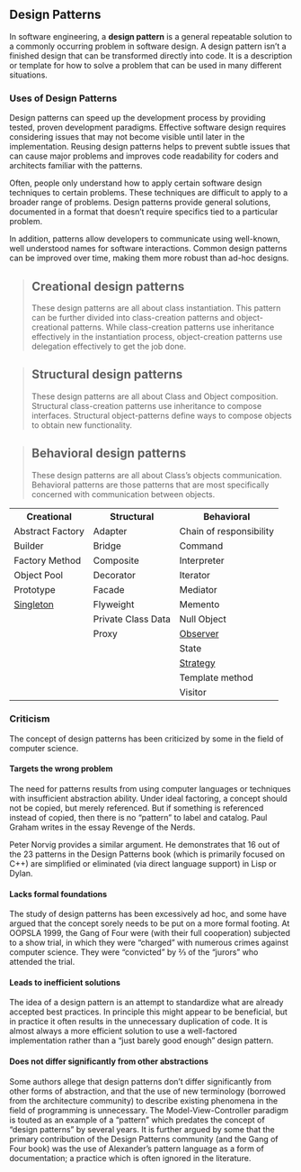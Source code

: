 <article>
        <h1>Design Patterns</h1>

<p>In software engineering, a
  <strong>design pattern</strong> is a general repeatable solution to a commonly occurring problem in software design. A design pattern isn’t a finished design that can be transformed directly into code. It is a description or template for how to solve a problem that can be used in many different situations.
</p>

<h3>Uses of Design Patterns</h3>

<p>Design patterns can speed up the development process by providing tested, proven development paradigms. Effective software design requires considering issues that may not become visible until later in the implementation. Reusing design patterns helps to prevent subtle issues that can cause major problems and improves code readability for coders and architects familiar with the patterns.</p>
<p>Often, people only understand how to apply certain software design techniques to certain problems. These techniques are difficult to apply to a broader range of problems. Design patterns provide general solutions, documented in a format that doesn’t require specifics tied to a particular problem.</p>
<p>In addition, patterns allow developers to communicate using well-known, well understood names for software interactions. Common design patterns can be improved over time, making them more robust than ad-hoc designs.</p>

><h2>Creational design patterns</h2>
>These design patterns are all about class instantiation. This pattern can be further divided into class-creation patterns and object-creational patterns. While class-creation patterns use inheritance effectively in the instantiation process, object-creation patterns use delegation effectively to get the job done.

><h2>Structural design patterns</h2>
>These design patterns are all about Class and Object composition. Structural class-creation patterns use inheritance to compose interfaces. Structural object-patterns define ways to compose objects to obtain new functionality.


><h2>Behavioral design patterns</h2>
>These design patterns are all about Class’s objects communication. Behavioral patterns are those patterns that are most specifically concerned with communication between objects.


<table>
  <tr>
    <th>Creational</th>
    <th>Structural</th>
    <th>Behavioral</th>
  </tr>
  <tr>
    <td>Abstract Factory</td>
    <td>Adapter</td>
    <td>Chain of responsibility</td>
  </tr>
  <tr>
    <td>Builder</td>
    <td>Bridge</td>
    <td>Command</td>
  </tr>
  <tr>
    <td>Factory Method</td>
    <td>Composite</td>
    <td>Interpreter</td>
  </tr>
  <tr>
    <td>Object Pool</td>
    <td>Decorator</td>
    <td>Iterator</td>
  </tr>
  <tr>
    <td>Prototype</td>
    <td>Facade</td>
    <td>Mediator</td>
  </tr>
  <tr>
    <td><a href="/Creational/Singleton">Singleton</a></td>
    <td>Flyweight</td>
    <td>Memento</td>
  </tr>
  <tr>
    <td></td>
    <td>Private Class Data</td>
    <td>Null Object</td>
  </tr>
  <tr>
    <td></td>
    <td>Proxy</td>
    <td><a href="/Behavioral/Observer">Observer</a></td>
  </tr>
  <tr>
    <td></td>
    <td></td>
    <td>State</td>
  </tr> 
<tr>
    <td></td>
    <td></td>
    <td><a href="/Behavioral/Strategy">Strategy</a></td>
  </tr> 
<tr>
    <td></td>
    <td></td>
    <td>Template method</td>
  </tr>
<tr>
    <td></td>
    <td></td>
    <td>Visitor</td>
  </tr>
</table>

<h3>Criticism</h3>

<div>
  <p>The concept of design patterns has been criticized by some in the field of computer science.</p>
  <h4>Targets the wrong problem</h4>

  <p>The need for patterns results from using computer languages or techniques with insufficient abstraction ability. Under ideal factoring, a concept should not be copied, but merely referenced. But if something is referenced instead of copied, then there is no “pattern” to label and catalog. Paul Graham writes in the essay
    <a >Revenge of the Nerds</a>.</p>

  <p>Peter Norvig provides a similar argument. He demonstrates that 16 out of the 23 patterns in the Design Patterns book (which is primarily focused on C++) are simplified or eliminated (via direct language support) in Lisp or Dylan.</p>

  <h4>Lacks formal foundations</h4>

  <p>The study of design patterns has been excessively ad hoc, and some have argued that the concept sorely needs to be put on a more formal footing. At
    OOPSLA 1999, the Gang of Four were (with their full cooperation) subjected to a show trial, in which they were “charged” with numerous crimes against computer science. They were “convicted” by ⅔ of the “jurors” who attended the trial.
  </p>

  <h4>Leads to inefficient solutions</h4>

  <p>The idea of a design pattern is an attempt to standardize what are already accepted best practices. In principle this might appear to be beneficial, but in practice it often results in the unnecessary duplication of code. It is almost always a more efficient solution to use a well-factored implementation rather than a “just barely good enough” design pattern.</p>

  <h4>Does not differ significantly from other abstractions</h4>

  <p>Some authors allege that design patterns don’t differ significantly from other forms of abstraction, and that the use of new terminology (borrowed from the architecture community) to describe existing phenomena in the field of programming is unnecessary. The Model-View-Controller paradigm is touted as an example of a “pattern” which predates the concept of “design patterns” by several years. It is further argued by some that the primary contribution of the Design Patterns community (and the Gang of Four book) was the use of Alexander’s pattern language as a form of documentation; a practice which is often ignored in the literature.</p>
</div>
</article>
